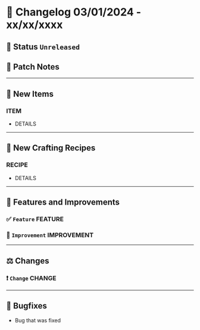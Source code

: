# :bookmark_tabs:  Changelog 03/01/2024 - xx/xx/xxxx

## :red_circle: Status `Unreleased`
<!-- ## :green_circle: Status `Released` -->

## :speech_balloon: Patch Notes

________

## :gun: New Items

### ITEM
- DETAILS

________

## :thread: New Crafting Recipes

### RECIPE
- DETAILS

________

## :loudspeaker: Features and Improvements


### :white_check_mark: `Feature` FEATURE

### :arrow_up_small: `Improvement` IMPROVEMENT

________

## :balance_scale: Changes

### :exclamation: `Change` CHANGE

________

## :bug: Bugfixes
- Bug that was fixed
